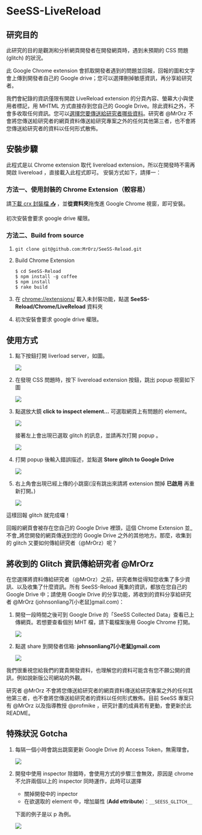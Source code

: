 # SeeSS-LiveReload

## 研究目的

此研究的目的是觀測和分析網頁開發者在開發網頁時，遇到未預期的 CSS 問題 (glitch) 的狀況。

此 Google Chrome extension 會抓取開發者遇到的問題並回報，回報的圖和文字會上傳到開發者自己的 Google drive；您可以選擇刪掉敏感資訊，再分享給研究者。

我們會紀錄的資訊僅限有開啟 LiveReload extension 的分頁內容、螢幕大小與使用者標記，用 MHTML 方式直接存到您自己的 Google Drive。除此資料之外，不會多收取任何資訊。您可以[選擇您要傳送給研究者哪些資料](%E5%B0%87%E6%94%B6%E5%88%B0%E7%9A%84-glitch-%E8%B3%87%E8%A8%8A%E5%82%B3%E7%B5%A6%E7%A0%94%E7%A9%B6%E8%80%85-mrorz)。研究者 @MrOrz 不會將您傳送給研究者的網頁資料傳送給研究專案之外的任何其他第三者，也不會將您傳送給研究者的資料以任何形式散佈。


## 安裝步驟

此程式是以 Chrome extension 取代 livereload extension，所以在開發時不需再開啟 livereload ，直接載入此程式即可。
安裝方式如下，請擇一：

### 方法一、使用封裝的 Chrome Extension（較容易）

請[下載 crx 封裝檔 :inbox_tray:](https://github.com/MrOrz/SeeSS-Reload/raw/master/dist/LiveReload-with-SeeSS-logger.crx) ，並**從資料夾**拖曳進 Google Chrome 視窗，即可安裝。

初次安裝會要求 google drive 權限。


### 方法二、Build from source

1. `git clone git@github.com:MrOrz/SeeSS-Reload.git`

2. Build Chrome Extension
	~~~
	$ cd SeeSS-Reload
	$ npm install -g coffee
	$ npm install
	$ rake build
	~~~ 

3. 在 [chrome://extensions/](chrome://extensions/) 載入未封裝功能，點選 **SeeSS-Reload/Chrome/LiveReload** 資料夾

4. 初次安裝會要求 google drive 權限。

## 使用方式

1. 點下按鈕打開 liverload server，如圖。
	
	![](https://dl.dropboxusercontent.com/u/50022655/fig1.png)

2. 在發現 CSS 問題時，按下 livereload extension 按鈕，跳出 popup 視窗如下圖
	
	![](https://dl.dropboxusercontent.com/u/50022655/fig2.png)

3. 點選放大鏡 **click to inspect element...** 可選取網頁上有問題的 element。

	![](https://dl.dropboxusercontent.com/u/50022655/fig2.5.png)

	接著左上會出現已選取 glitch 的訊息，並請再次打開 popup 。

	![](https://dl.dropboxusercontent.com/u/50022655/fig3.png)

4. 打開 popup 後輸入錯誤描述，並點選 **Store glitch to Google Drive**

	![](https://dl.dropboxusercontent.com/u/50022655/fig4.png)

5. 右上角會出現已經上傳的小跳窗(沒有跳出來請將 extension 關掉 **已啟用** 再重新打開。)

	![](https://dl.dropboxusercontent.com/u/50022655/fig4.5.png)


這樣回報 glitch 就完成囉！

回報的網頁會被存在您自己的 Google Drive 裡頭，這個 Chrome Extension 並_不會_將您開發的網頁傳送到您的 Google Drive 之外的其他地方。那麼，收集到的 glitch 又要如何傳給研究者（@MrOrz）呢？

## 將收到的 Glitch 資訊傳給研究者 @MrOrz

在您選擇將資料傳給研究者（@MrOrz）之前，研究者無從得知您收集了多少資訊、以及收集了什麼資訊。所有 SeeSS-Reload 蒐集的資訊，都放在您自己的 Google Drive 中；請使用 Google Drive 的分享功能，將收到的資料分享給研究者 @MrOrz (johnsonliang7[小老鼠]gmail.com)：

1. 開發一段時間之後可到 Google Drive 的「SeeSS Collected Data」查看已上傳網頁。若想要查看個別 MHT 檔，請下載檔案後用 Google Chrome 打開。

	![](https://dl.dropboxusercontent.com/u/50022655/fig5.png)

2. 點選 share 到開發者信箱: **johnsonliang7[小老鼠]gmail.com** 

	![](https://dl.dropboxusercontent.com/u/50022655/fig6.png)


我們很重視您給我們的寶貴開發資料，也理解您的資料可能含有您不願公開的資訊，例如說新版公司網站的外觀。

研究者 @MrOrz 不會將您傳送給研究者的網頁資料傳送給研究專案之外的任何其他第三者，也不會將您傳送給研究者的資料以任何形式散佈。目前 SeeSS 專案只有 @MrOrz 以及指導教授 @profmike ，研究計畫的成員若有更動，會更新於此 README。


## 特殊狀況 Gotcha

1. 每隔一個小時會跳出跳窗更新 Google Drive 的 Access Token，無需理會。
	
	![ ](https://dl.dropboxusercontent.com/u/50022655/fig-window.png) 

2. 開發中使用 inspector 除錯時，會使用方式的步驟三會無效，原因是 chrome 不允許兩個以上的 inspector 同時運作，此時可以選擇
	* 關掉開發中的 inpector
	* 在欲選取的 element 中，增加屬性 (**Add ettribute**)：`__SEESS_GLITCH__`
	
	下面的例子是以 p 為例。
	
	![](https://dl.dropboxusercontent.com/u/50022655/fig7.png)
